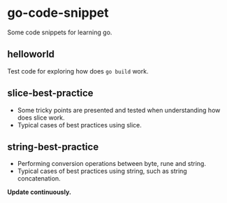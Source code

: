 # go-code-snippet
Some code snippets for learning go.

## helloworld 

Test code for exploring how does `go build` work.

## slice-best-practice

- Some tricky points are presented and tested when understanding how does slice work.
- Typical cases of best practices using slice.

## string-best-practice

- Performing conversion operations between byte, rune and string.
- Typical cases of best practices using string, such as string concatenation.



**Update continuously.**